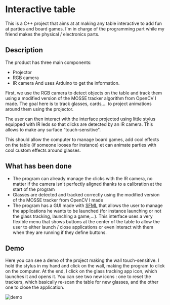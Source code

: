# Interactive table
This is a C++ project that aims at at making any table interactive to add fun at parties and board games.
I'm in charge of the programming part while my friend makes the physical / electronics parts.

## Description 
The product has three main components:
* Projector
* RGB camera
* IR camera
And uses Arduino to get the information.

First, we use the RGB camera to detect objects on the table and track them using a modified version of the MOSSE tracker algorithm from OpenCV I made. The goal here is to track glasses, cards,... to project animations around them using the projector.

The user can then interact with the interface projected using little stylus equipped with IR leds so that clicks are detected by an IR camera. This allows to make any surface "touch-sensitive".

This should allow the computer to manage board games, add cool effects on the table (if someone looses for instance) et can animate parties with cool custom effects around glasses.


## What has been done
* The program can already manage the clicks with the IR camera, no matter if the camera isn't perfectly aligned thanks to a calibration at the start of the program
* Glasses are detected and tracked correctly using the modified version of the MOSSE tracker from OpenCV I made
* The program has a GUI made with [SFML](https://github.com/SFML/SFML) that allows the user to manage the applications he wants to be launched (for instance launching or not the glass tracking, launching a game,...). This interface uses a very flexible menu that shows buttons at the center of the table to allow the user to either launch / close applications or even interact with them when they are running if they define buttons.

  
## Demo
Here you can see a demo of the project making the wall touch-sensitive. I hold the stylus in my hand and click on the wall, making the program to click on the computer.
At the end, I click on the glass tracking app icon, which launches it and opens it. You can see two new icons : one to reset the trackers, which basically re-scan the table for new glasses, and the other one to close the application. 

![demo](https://user-images.githubusercontent.com/18093026/105180130-125c8100-5b22-11eb-830f-0aa012456ed6.gif)

